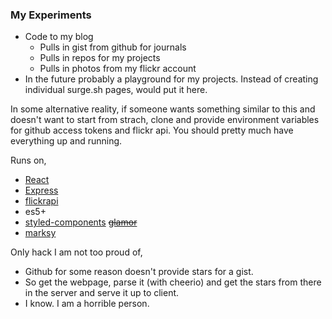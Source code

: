### My Experiments

- Code to my blog
  - Pulls in gist from github for journals
  - Pulls in repos for my projects
  - Pulls in photos from my flickr account
- In the future probably a playground for my projects. Instead of creating individual surge.sh pages, would put it here.

In some alternative reality, if someone wants something similar to this and doesn't want to start from strach,
clone and provide environment variables for github access tokens and flickr api. You should
pretty much have everything up and running.

Runs on,
 - [React](github.com/facebook/react/)
 - [Express](https://github.com/expressjs/express)
 - [flickrapi](https://github.com/Pomax/node-flickrapi)
 - es5+
 - [styled-components](https://github.com/styled-components/styled-components) ~~[glamor](https://github.com/threepointone/glamor/)~~
 - [marksy](https://github.com/cerebral/marksy)

Only hack I am not too proud of,
- Github for some reason doesn't provide stars for a gist.
- So get the webpage, parse it (with cheerio) and get the stars from there in the server and serve it up to client.
- I know. I am a horrible person.

